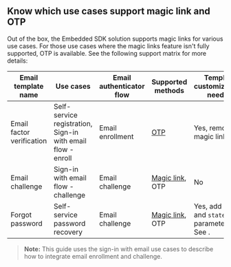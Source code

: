 ## Know which use cases support magic link and OTP

Out of the box, the Embedded SDK solution supports magic links for various use cases. For those use cases where the magic links feature isn't fully supported, OTP is available. See the following support matrix for more details:

| Email template name  | Use cases  | Email authenticator flow  | Supported methods | Template customizations needed |
| ----------------------------| ------------------|------------------------|-------------|-------------------------|
| Email factor verification   | Self-service registration, Sign-in with email flow - enroll   | Email enrollment  | [OTP](#integrate-the-email-authenticator-using-otp)              | Yes, remove magic link
| Email challenge             | Sign-in with email flow - challenge                           | Email challenge   | [Magic link](#integrate-email-challenge-with-magic-links), OTP  | No
| Forgot password             | Self-service password recovery                           | Email challenge   | [Magic link](#integrate-email-challenge-with-magic-links), OTP  | Yes, add `otp` and `state` parameters. See <StackSnippet snippet="custompwdguide" inline />.

> **Note:** This guide uses the sign-in with email use cases to describe how to integrate email enrollment and challenge.
